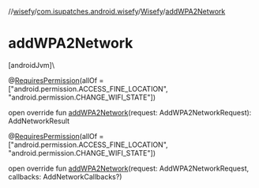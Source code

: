//[wisefy](../../../index.md)/[com.isupatches.android.wisefy](../index.md)/[Wisefy](index.md)/[addWPA2Network](add-w-p-a2-network.md)

# addWPA2Network

[androidJvm]\

@[RequiresPermission](https://developer.android.com/reference/kotlin/androidx/annotation/RequiresPermission.html)(allOf = [&quot;android.permission.ACCESS_FINE_LOCATION&quot;, &quot;android.permission.CHANGE_WIFI_STATE&quot;])

open override fun [addWPA2Network](add-w-p-a2-network.md)(request: AddWPA2NetworkRequest): AddNetworkResult

@[RequiresPermission](https://developer.android.com/reference/kotlin/androidx/annotation/RequiresPermission.html)(allOf = [&quot;android.permission.ACCESS_FINE_LOCATION&quot;, &quot;android.permission.CHANGE_WIFI_STATE&quot;])

open override fun [addWPA2Network](add-w-p-a2-network.md)(request: AddWPA2NetworkRequest, callbacks: AddNetworkCallbacks?)
